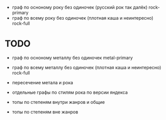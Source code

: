 - граф по осноному року без одиночек (русский рок так далёк) rock-primary
- граф по всему року без одиночек (плотная каша и неинтересно) rock-full

# TODO
- граф по осноному металлу без одиночек metal-primary
- граф по всему металлу без одиночек (плотная каша и неинтересно) rock-full

- пересечение метала и рока
- отдельные графы по стилям рока по версии яндекса
- топы по степеням внутри жанров и общие
- топы по степеням вне жанров